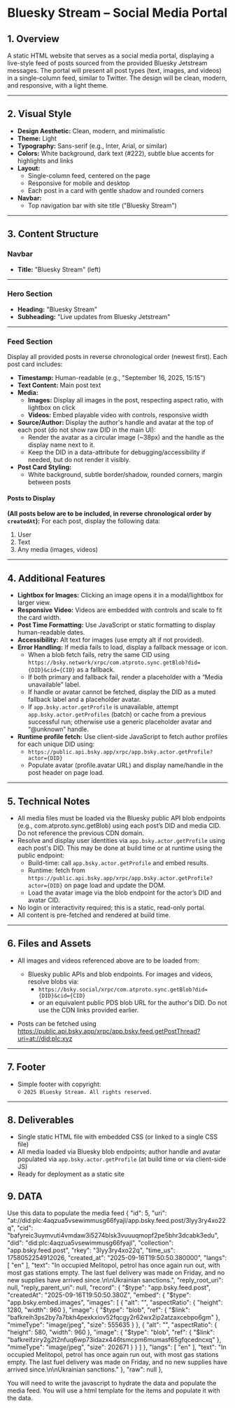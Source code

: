 # Bluesky Stream – Social Media Portal

## 1. Overview

A static HTML website that serves as a social media portal, displaying a live-style feed of posts sourced from the provided Bluesky Jetstream messages. The portal will present all post types (text, images, and videos) in a single-column feed, similar to Twitter. The design will be clean, modern, and responsive, with a light theme.

---

## 2. Visual Style

- **Design Aesthetic:** Clean, modern, and minimalistic
- **Theme:** Light
- **Typography:** Sans-serif (e.g., Inter, Arial, or similar)
- **Colors:** White background, dark text (#222), subtle blue accents for highlights and links
- **Layout:** 
  - Single-column feed, centered on the page
  - Responsive for mobile and desktop
  - Each post in a card with gentle shadow and rounded corners
- **Navbar:** 
  - Top navigation bar with site title ("Bluesky Stream")

---

## 3. Content Structure

### Navbar

- **Title:** "Bluesky Stream" (left)

---

### Hero Section

- **Heading:** "Bluesky Stream"
- **Subheading:** "Live updates from Bluesky Jetstream"


---

### Feed Section

Display all provided posts in reverse chronological order (newest first). Each post card includes:

- **Timestamp:** Human-readable (e.g., "September 16, 2025, 15:15")
- **Text Content:** Main post text
- **Media:**
  - **Images:** Display all images in the post, respecting aspect ratio, with lightbox on click
  - **Videos:** Embed playable video with controls, responsive width
- **Source/Author:** Display the author's handle and avatar at the top of each post (do not show raw DID in the main UI):
  - Render the avatar as a circular image (~38px) and the handle as the display name next to it.
  - Keep the DID in a data-attribute for debugging/accessibility if needed, but do not render it visibly.
- **Post Card Styling:** 
  - White background, subtle border/shadow, rounded corners, margin between posts

#### Posts to Display

**(All posts below are to be included, in reverse chronological order by `createdAt`):**
For each post, display the following data:
1. User
2. Text
3. Any media (images, videos)

---

## 4. Additional Features

- **Lightbox for Images:** Clicking an image opens it in a modal/lightbox for larger view.
- **Responsive Video:** Videos are embedded with controls and scale to fit the card width.
- **Post Time Formatting:** Use JavaScript or static formatting to display human-readable dates.
- **Accessibility:** Alt text for images (use empty alt if not provided).
- **Error Handling:** If media fails to load, display a fallback message or icon.
  - When a blob fetch fails, retry the same CID using `https://bsky.network/xrpc/com.atproto.sync.getBlob?did={DID}&cid={CID}` as a fallback.
  - If both primary and fallback fail, render a placeholder with a “Media unavailable” label.
  - If handle or avatar cannot be fetched, display the DID as a muted fallback label and a placeholder avatar.
  - If `app.bsky.actor.getProfile` is unavailable, attempt `app.bsky.actor.getProfiles` (batch) or cache from a previous successful run; otherwise use a generic placeholder avatar and “@unknown” handle.
- **Runtime profile fetch:** Use client-side JavaScript to fetch author profiles for each unique DID using:
  - `https://public.api.bsky.app/xrpc/app.bsky.actor.getProfile?actor={DID}`
  - Populate avatar (profile.avatar URL) and display name/handle in the post header on page load.

---

## 5. Technical Notes

- All media files must be loaded via the Bluesky public API blob endpoints (e.g., com.atproto.sync.getBlob) using each post’s DID and media CID. Do not reference the previous CDN domain.
- Resolve and display user identities via `app.bsky.actor.getProfile` using each post's DID. This may be done at build time or at runtime using the public endpoint:
  - Build-time: call `app.bsky.actor.getProfile` and embed results.
  - Runtime: fetch from `https://public.api.bsky.app/xrpc/app.bsky.actor.getProfile?actor={DID}` on page load and update the DOM.
  - Load the avatar image via the blob endpoint for the actor’s DID and avatar CID.
- No login or interactivity required; this is a static, read-only portal.
- All content is pre-fetched and rendered at build time.

---

## 6. Files and Assets

- All images and videos referenced above are to be loaded from:
  - Bluesky public APIs and blob endpoints. For images and videos, resolve blobs via:
    - `https://bsky.social/xrpc/com.atproto.sync.getBlob?did={DID}&cid={CID}`
    - or an equivalent public PDS blob URL for the author's DID. Do not use the CDN links provided earlier.

- Posts can be fetched using https://public.api.bsky.app/xrpc/app.bsky.feed.getPostThread?uri=at://did:plc:xyz
---

## 7. Footer

- Simple footer with copyright:  
  `© 2025 Bluesky Stream. All rights reserved.`

---

## 8. Deliverables

- Single static HTML file with embedded CSS (or linked to a single CSS file)
- All media loaded via Bluesky blob endpoints; author handle and avatar populated via `app.bsky.actor.getProfile` (at build time or via client-side JS)
- Ready for deployment as a static site

## 9. DATA
Use this data to populate the media feed
{
      "id": 5,
      "uri": "at://did:plc:4aqzua5vsewimmusg66fyajl/app.bsky.feed.post/3lyy3ry4xo22q",
      "cid": "bafyreic3uymvuti4vmdaw3i5274blsk3vuuuqmopf2pe5bhr3dcabk3edu",
      "did": "did:plc:4aqzua5vsewimmusg66fyajl",
      "collection": "app.bsky.feed.post",
      "rkey": "3lyy3ry4xo22q",
      "time_us": 1758052254912026,
      "created_at": "2025-09-16T19:50:50.380000",
      "langs": [
        "en"
      ],
      "text": "In occupied Melitopol, petrol has once again run out, with most gas stations empty. The last fuel delivery was made on Friday, and no new supplies have arrived since.\n\nUkrainian sanctions.",
      "reply_root_uri": null,
      "reply_parent_uri": null,
      "record": {
        "$type": "app.bsky.feed.post",
        "createdAt": "2025-09-16T19:50:50.380Z",
        "embed": {
          "$type": "app.bsky.embed.images",
          "images": [
            {
              "alt": "",
              "aspectRatio": {
                "height": 1280,
                "width": 960
              },
              "image": {
                "$type": "blob",
                "ref": {
                  "$link": "bafkreih3ps2by7a7bkh4pexkxiov52fqcgy2r62wx2ip2atzaxcebpo6gm"
                },
                "mimeType": "image/jpeg",
                "size": 555635
              }
            },
            {
              "alt": "",
              "aspectRatio": {
                "height": 580,
                "width": 960
              },
              "image": {
                "$type": "blob",
                "ref": {
                  "$link": "bafkreifziry2g2t2nfuq6wp73idazx446tsmcpm6mumasf65gfqcedncxq"
                },
                "mimeType": "image/jpeg",
                "size": 202671
              }
            }
          ]
        },
        "langs": [
          "en"
        ],
        "text": "In occupied Melitopol, petrol has once again run out, with most gas stations empty. The last fuel delivery was made on Friday, and no new supplies have arrived since.\n\nUkrainian sanctions."
      },
      "raw": null
    },

You will need to write the javascript to hydrate the data and populate the media feed.
You will use a html template for the items and populate it with the data.



